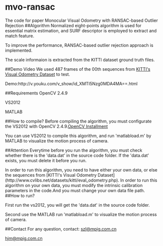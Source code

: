 # mvo-ransac
The code for paper Monocular Visual Odometry with RANSAC-based Outlier Rejection
##Algorithm
 Normalized eight-points algorithm is used for essential matrix estimation, and SURF descriptor is employed to extract and match feature.
<P>To improve the performance, RANSAC-based outlier rejection approach is implemented.  

The scale informaion is extracted from the KITTI dataset ground truth files.

##Demo Video
We used 487 frames of the 00th sequences from [KITTI's Visual Odometry Dataset](http://www.cvlibs.net/datasets/kitti/eval_odometry.php) to test.

<P>Demo:http://v.youku.com/v_show/id_XMTI5Nzg0MDA4MA==.html


##Requirements
OpenCV 2.4.9 <p>  VS2012<p>MATLAB

##How to compile?
Before compiling the algorithm, you must configurate the VS2012 with OpenCV 2.4.9.[OpenCV Installment](http://wenku.baidu.com/link?url=EdbUVHnIIwq8ZQ8WPZD8oSMIj1f9kV5CJIrZ6X6CCAgBOFliBQp7IBl0q1Szc-1qADg1wNJTyUxPvY_YyNaMtBzrDaX3aCUpIJgFa0doBcy)<P>
You can use VS2012 to compile this algorithm, and run 'matlabload.m' by MATLAB to visualize the motion process of camera.

##Attention
Everytime before you run the algorithm, you must check whether there is the 'data.dat' in the source code folder. If the 'data.dat' exists, you must delete it before you run.
<P>In order to run this algorithm, you need to have either your own data, 
or else the sequences from [KITTI's Visual Odometry Dataset](http://www.cvlibs.net/datasets/kitti/eval_odometry.php).
In order to run this algorithm on your own data, you must modify the intrinsic calibration parameters in the code.And you must change your own data file path.
##How to run? 
<p>First run the vs2012, you will get the 'data.dat' in the source code folder.
<p>Second use the MATLAB run 'matlabload.m' to visualize the motion process of camera.






##Contact
For any question, contact: szl@mpig.com.cn  <p>   hjm@mpig.com.cn


